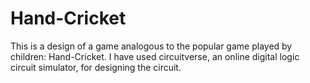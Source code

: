 # Hand-Cricket
This is a design of a game analogous to the popular game played by children: Hand-Cricket. I have used circuitverse, an online digital logic circuit simulator, for designing the circuit.
